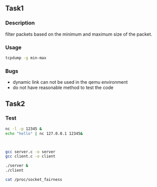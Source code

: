 ## Task1

### Description
filter packets based on the minimum and maximum size of the packet.

### Usage
```bash
tcpdump -g min-max
```

### Bugs

- dynamic link can not be used in the qemu environment
- do not have reasonable method to test the code

## Task2

### Test
```bash
nc -l -p 12345 &
echo "hello" | nc 127.0.0.1 12345&



gcc server.c -o server
gcc client.c -o client

./server &
./client

cat /proc/socket_fairness

```
